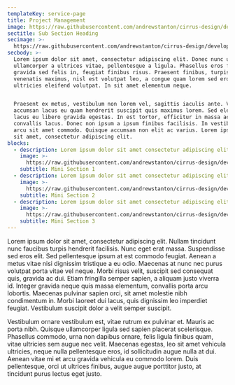 ```yaml
---
templateKey: service-page
title: Project Management
image: https://raw.githubusercontent.com/andrewstanton/cirrus-design/develop/static/img/3d-scanning-floor-ceiling.jpg
sectitle: Sub Section Heading
secimage: >-
  https://raw.githubusercontent.com/andrewstanton/cirrus-design/develop/static/img/3d-scanning-floor-ceiling.jpg
secbody: >-
  Lorem ipsum dolor sit amet, consectetur adipiscing elit. Donec nunc urna,
  ullamcorper a ultrices vitae, pellentesque a ligula. Phasellus eros felis,
  gravida sed felis in, feugiat finibus risus. Praesent finibus, turpis vitae
  venenatis maximus, nisl est volutpat leo, a congue quam lorem sed eros. In
  ultricies eleifend volutpat. In sit amet elementum neque. 


  Praesent ex metus, vestibulum non lorem vel, sagittis iaculis ante. Vestibulum
  accumsan lacus eu quam hendrerit suscipit quis maximus lorem. Sed eleifend
  lacus eu libero gravida egestas. In est tortor, efficitur in massa ac, varius
  convallis lacus. Donec non ipsum a ipsum finibus facilisis. In vestibulum vel
  arcu sit amet commodo. Quisque accumsan non elit ac varius. Lorem ipsum dolor
  sit amet, consectetur adipiscing elit.
blocks:
  - description: Lorem ipsum dolor sit amet consectetur adipiscing elit.
    image: >-
      https://raw.githubusercontent.com/andrewstanton/cirrus-design/develop/static/img/3d-scanning-floor-ceiling.jpg
    subtitle: Mini Section 1
  - description: Lorem ipsum dolor sit amet consectetur adipiscing elit.
    image: >-
      https://raw.githubusercontent.com/andrewstanton/cirrus-design/develop/static/img/3d-scanning-floor-ceiling.jpg
    subtitle: Mini Section 2
  - description: Lorem ipsum dolor sit amet consectetur adipiscing elit.
    image: >-
      https://raw.githubusercontent.com/andrewstanton/cirrus-design/develop/static/img/3d-scanning-floor-ceiling.jpg
    subtitle: Mini Section 3
---
```

Lorem ipsum dolor sit amet, consectetur adipiscing elit. Nullam tincidunt nunc faucibus turpis hendrerit facilisis. Nunc eget erat massa. Suspendisse sed eros elit. Sed pellentesque ipsum at est commodo feugiat. Aenean a metus vitae nisi dignissim tristique a eu odio. Maecenas at nunc nec purus volutpat porta vitae vel neque. Morbi risus velit, suscipit sed consequat quis, gravida ac dui. Etiam fringilla semper sapien, a aliquam justo viverra id. Integer gravida neque quis massa elementum, convallis porta arcu lobortis. Maecenas pulvinar sapien orci, sit amet molestie nibh condimentum in. Morbi laoreet dui lacus, quis dignissim leo imperdiet feugiat. Vestibulum suscipit dolor a velit semper suscipit.

Vestibulum ornare vestibulum est, vitae rutrum ex pulvinar et. Mauris ac porta nibh. Quisque ullamcorper ligula sed sapien placerat scelerisque. Phasellus commodo, urna non dapibus ornare, felis ligula finibus quam, vitae ultricies sem augue nec velit. Maecenas egestas, leo sit amet vehicula ultricies, neque nulla pellentesque eros, id sollicitudin augue nulla at dui. Aenean vitae mi et arcu gravida vehicula eu commodo lorem. Duis pellentesque, orci ut ultrices finibus, augue augue porttitor justo, at tincidunt purus lectus eget justo.